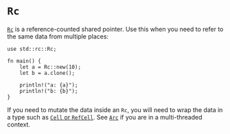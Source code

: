 # `Rc`

[`Rc`][1] is a reference-counted shared pointer. Use this when you need to refer
to the same data from multiple places:

```rust,editable
use std::rc::Rc;

fn main() {
    let a = Rc::new(10);
    let b = a.clone();

    println!("a: {a}");
    println!("b: {b}");
}
```

If you need to mutate the data inside an `Rc`, you will need to wrap the data in
a type such as [`Cell` or `RefCell`][2]. See [`Arc`][3] if you are in a multi-threaded
context.

[1]: https://doc.rust-lang.org/std/rc/struct.Rc.html
[2]: https://doc.rust-lang.org/std/cell/index.html
[3]: ../concurrency/shared_state/arc.md
